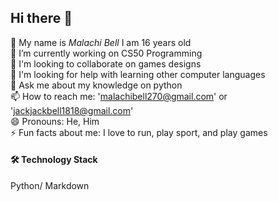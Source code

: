 ## Hi there 👋
🔭 My name is _Malachi Bell_ I am 16 years old  
🌱 I’m currently working on CS50 Programming  
👯 I'm looking to collaborate on games designs  
🤔 I'm looking for help with learning other computer languages  
💬 Ask me about my knowledge on python  
📫 How to reach me: 'malachibell270@gmail.com' or 'jackjackbell1818@gmail.com'  
😄 Pronouns: He, Him  
⚡ Fun facts about me: I love to run, play sport, and play games  
#### 🛠 Technology Stack  
 Python/ Markdown
